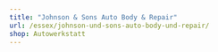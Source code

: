 ```yaml
---
title: "Johnson & Sons Auto Body & Repair"
url: /essex/johnson-und-sons-auto-body-und-repair/
shop: Autowerkstatt
---
```

